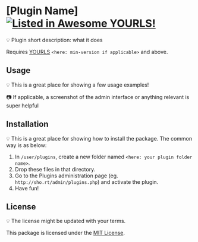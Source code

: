 # [Plugin Name] [![Listed in Awesome YOURLS!](https://img.shields.io/badge/Awesome-YOURLS-C5A3BE)](https://github.com/YOURLS/awesome-yourls/)

<!-- Once you have committed code, get your plugin listed in Awesome YOURLS ! See https://github.com/YOURLS/awesome-yourls -->

:bulb: Plugin short description: what it does

Requires [YOURLS](https://yourls.org) `<here: min-version if applicable>` and above.

## Usage

:bulb: This is a great place for showing a few usage examples!

:camera: If applicable, a screenshot of the admin interface or anything relevant is super helpful

## Installation

:bulb: This is a great place for showing how to install the package. The common way is as below:

1. In `/user/plugins`, create a new folder named `<here: your plugin folder name>`.
2. Drop these files in that directory.
3. Go to the Plugins administration page (eg. `http://sho.rt/admin/plugins.php`) and activate the plugin.
4. Have fun!

## License

:bulb: The license might be updated with your terms.

This package is licensed under the [MIT License](LICENSE).
